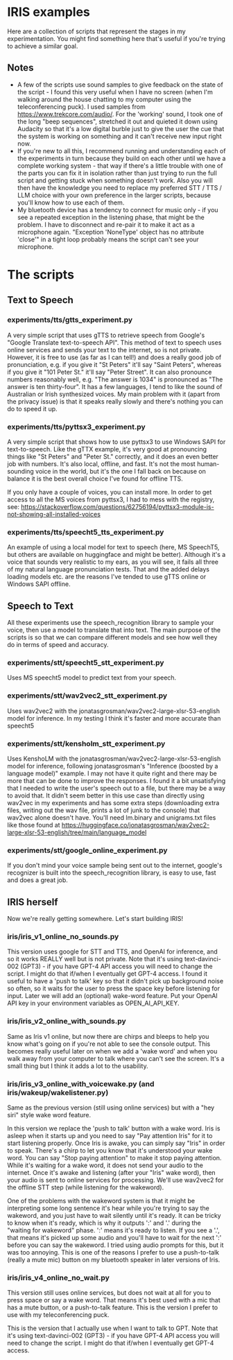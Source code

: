 # IRIS examples

Here are a collection of scripts that represent the stages in my experimentation.  You might find something here that's useful if you're trying to achieve a similar goal.

## Notes

- A few of the scripts use sound samples to give feedback on the state of the script - I found this very useful when I have no screen (when I'm walking around the house chatting to my computer using the teleconferencing puck).  I used samples from https://www.trekcore.com/audio/.  For the 'working' sound, I took one of the long "beep sequences", stretched it out and quieted it down using Audacity so that it's a low digital burble just to give the user the cue that the system is working on something and it can't receive new input right now.
- If you're new to all this, I recommend running and understanding each of the experiments in turn because they build on each other until we have a complete working system - that way if there's a little trouble with one of the parts you can fix it in isolation rather than just trying to run the full script and getting stuck when something doesn't work.  Also you will then have the knowledge you need to replace my preferred STT / TTS / LLM choice with your own preference in the larger scripts, because you'll know how to use each of them.
- My bluetooth device has a tendency to connect for music only - if you see a repeated exception in the listening phase, that might be the problem.  I have to disconnect and re-pair it to make it act as a microphone again.  "Exception 'NoneType' object has no attribute 'close'" in a tight loop probably means the script can't see your microphone.

# The scripts

## Text to Speech

### experiments/tts/gtts_experiment.py

A very simple script that uses gTTS to retrieve speech from Google's "Google Translate text-to-speech API".  This method of text to speech uses online services and sends your text to the internet, so is not private.  However, it is free to use (as far as I can tell!) and does a really good job of pronunciation, e.g. if you give it "St Peters" it'll say "Saint Peters", whereas if you give it "101 Peter St." it'll say "Peter Street".  It can also pronounce numbers reasonably well, e.g. "The answer is 1034" is pronounced as "The answer is ten thirty-four".  It has a few languages, I tend to like the sound of Australian or Irish synthesized voices.  My main problem with it (apart from the privacy issue) is that it speaks really slowly and there's nothing you can do to speed it up.

### experiments/tts/pyttsx3_experiment.py

A very simple script that shows how to use pyttsx3 to use Windows SAPI for text-to-speech.  Like the gTTX example, it's
very good at pronouncing things like "St Peters" and "Peter St." correctly, and it does an even better job with numbers.
It's also local, offline, and fast.  It's not the most human-sounding voice in the world, but it's the one I fall back
on because on balance it is the best overall choice I've found for offline TTS.

If you only have a couple of voices, you can install more.
In order to get access to all the MS voices from pyttsx3, I had to mess with the registry, see:
https://stackoverflow.com/questions/62756194/pyttsx3-module-is-not-showing-all-installed-voices

### experiments/tts/speecht5_tts_experiment.py

An example of using a local model for text to speech (here, MS SpeechT5, but others are available on huggingface and 
might be better).  Although it's a voice that sounds very realistic to my ears, as you will see, it fails all three of
my natural language pronunciation tests.  That and the added delays loading models etc. are the reasons I've tended
to use gTTS online or Windows SAPI offline.

## Speech to Text

All these experiments use the speech_recognition library to sample your voice, then use a model to translate that into text.  The main purpose of the scripts is so that we can compare different models and see how well they do in terms of speed and accuracy.

### experiments/stt/speecht5_stt_experiment.py

Uses MS speecht5 model to predict text from your speech.

### experiments/stt/wav2vec2_stt_experiment.py

Uses wav2vec2 with the jonatasgrosman/wav2vec2-large-xlsr-53-english model for inference.  In my testing I think it's faster and more accurate than speecht5

### experiments/stt/kensholm_stt_experiment.py

Uses KenshoLM with the jonatasgrosman/wav2vec2-large-xlsr-53-english model for inference, following jonatasgrosman's
"Inference (boosted by a language model)" example.  I may not have it quite right and there may be more that can be
done to improve the responses.  I found it a bit unsatisfying that I needed to write the user's speech out to a file,
but there may be a way to avoid that.  It didn't seem better in this use case than directly using wav2vec in my 
experiments and has some extra steps (downloading extra files, writing out the wav file, prints a lot of junk to the 
console) that wav2vec alone doesn't have.
You'll need lm.binary and unigrams.txt files like those found at
https://huggingface.co/jonatasgrosman/wav2vec2-large-xlsr-53-english/tree/main/language_model

### experiments/stt/google_online_experiment.py

If you don't mind your voice sample being sent out to the internet, google's recognizer is built into the
speech_recognition library, is easy to use, fast and does a great job.

## IRIS herself

Now we're really getting somewhere.  Let's start building IRIS!

### iris/iris_v1_online_no_sounds.py

This version uses google for STT and TTS, and OpenAI for inference, and so it works REALLY well but is not private.
Note that it's using text-davinci-002 (GPT3) - if you have GPT-4 API access you will need to change the script.  I might do that if/when I eventually get GPT-4 access.
I found it useful to have a 'push to talk' key so that it didn't pick up background noise so often, so it waits for
the user to press the space key before listening for input.  Later we will add an (optional) wake-word feature.
Put your OpenAI API key in your environment variables as OPEN_AI_API_KEY.

### iris/iris_v2_online_with_sounds.py

Same as Iris v1 online, but now there are chirps and bleeps to help you know what's going on if you're not able to see
the console output.  This becomes really useful later on when we add a 'wake word' and when you walk away from your
computer to talk where you can't see the screen.  It's a small thing but I think it adds a lot to the usability.

### iris/iris_v3_online_with_voicewake.py (and iris/wakeup/wakelistener.py)

Same as the previous version (still using online services) but with a "hey siri" style wake word feature.

In this version we replace the 'push to talk' button with a wake word.  Iris is asleep when it starts up and you need to say
"Pay attention Iris" for it to start listening properly.  Once Iris is awake, you can simply say "Iris" in order to
speak.  There's a chirp to let you know that it's understood your wake word.  You can say "Stop paying attention" to
make it stop paying attention.  While it's waiting for a wake word, it does not send your audio to the internet.  Once
it's awake and listening (after your "Iris" wake word), then your audio is sent to online services for processing.
We'll use wav2vec2 for the offline STT step (while listening for the wakeword).

One of the problems with the wakeword system is that it might be interpreting some long sentence it's hear while you're
trying to say the wakeword, and you just have to wait silently until it's ready.  It can be tricky to know when it's
ready, which is why it outputs ':' and '.' during the "waiting for wakeword" phase.  ':' means it's ready to listen.  If
you see a '.', that means it's picked up some audio and you'll have to wait for the next ':' before you can say the
wakeword.  I tried using audio prompts for this, but it was too annoying.  This is one of the reasons I prefer to use
a push-to-talk (really a mute mic) button on my bluetooth speaker in later versions of Iris.

### iris/iris_v4_online_no_wait.py

This version still uses online services, but does not wait at all for you to press space or say a wake word.  That
means it's best used with a mic that has a mute button, or a push-to-talk feature.  This is the version I prefer to use
with my teleconferencing puck.

This is the version that I actually use when I want to talk to GPT.  Note that it's using text-davinci-002 (GPT3) - if you have GPT-4 API access you will need to change the script.  I might do that if/when I eventually get GPT-4 access.

